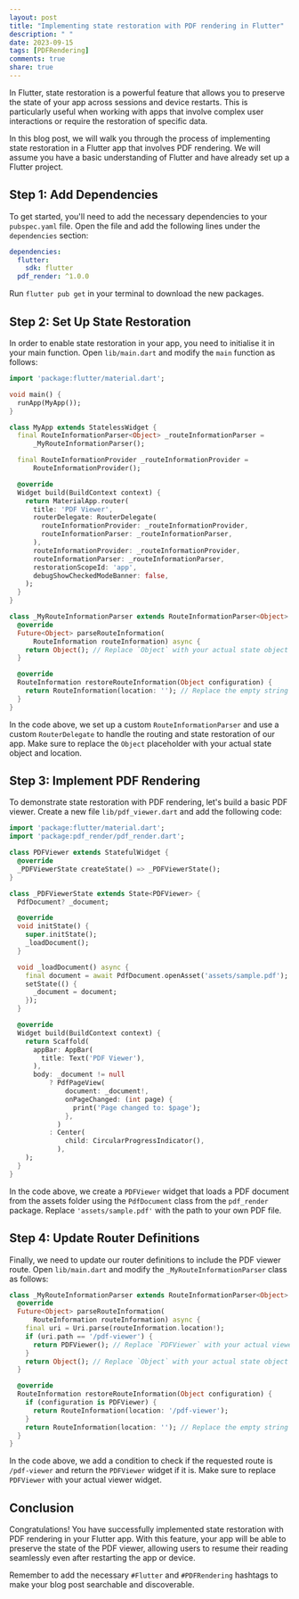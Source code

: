 ```yaml
---
layout: post
title: "Implementing state restoration with PDF rendering in Flutter"
description: " "
date: 2023-09-15
tags: [PDFRendering]
comments: true
share: true
---
```


In Flutter, state restoration is a powerful feature that allows you to preserve the state of your app across sessions and device restarts. This is particularly useful when working with apps that involve complex user interactions or require the restoration of specific data.

In this blog post, we will walk you through the process of implementing state restoration in a Flutter app that involves PDF rendering. We will assume you have a basic understanding of Flutter and have already set up a Flutter project.

## Step 1: Add Dependencies

To get started, you'll need to add the necessary dependencies to your `pubspec.yaml` file. Open the file and add the following lines under the `dependencies` section:

```yaml
dependencies:
  flutter:
    sdk: flutter
  pdf_render: ^1.0.0
```

Run `flutter pub get` in your terminal to download the new packages.

## Step 2: Set Up State Restoration

In order to enable state restoration in your app, you need to initialise it in your main function. Open `lib/main.dart` and modify the `main` function as follows:

```dart
import 'package:flutter/material.dart';

void main() {
  runApp(MyApp());
}

class MyApp extends StatelessWidget {
  final RouteInformationParser<Object> _routeInformationParser =
      _MyRouteInformationParser();

  final RouteInformationProvider _routeInformationProvider =
      RouteInformationProvider();

  @override
  Widget build(BuildContext context) {
    return MaterialApp.router(
      title: 'PDF Viewer',
      routerDelegate: RouterDelegate(
        routeInformationProvider: _routeInformationProvider,
        routeInformationParser: _routeInformationParser,
      ),
      routeInformationProvider: _routeInformationProvider,
      routeInformationParser: _routeInformationParser,
      restorationScopeId: 'app',
      debugShowCheckedModeBanner: false,
    );
  }
}

class _MyRouteInformationParser extends RouteInformationParser<Object> {
  @override
  Future<Object> parseRouteInformation(
      RouteInformation routeInformation) async {
    return Object(); // Replace `Object` with your actual state object
  }

  @override
  RouteInformation restoreRouteInformation(Object configuration) {
    return RouteInformation(location: ''); // Replace the empty string with your actual location
  }
}
```

In the code above, we set up a custom `RouteInformationParser` and use a custom `RouterDelegate` to handle the routing and state restoration of our app. Make sure to replace the `Object` placeholder with your actual state object and location.

## Step 3: Implement PDF Rendering

To demonstrate state restoration with PDF rendering, let's build a basic PDF viewer. Create a new file `lib/pdf_viewer.dart` and add the following code:

```dart
import 'package:flutter/material.dart';
import 'package:pdf_render/pdf_render.dart';

class PDFViewer extends StatefulWidget {
  @override
  _PDFViewerState createState() => _PDFViewerState();
}

class _PDFViewerState extends State<PDFViewer> {
  PdfDocument? _document;

  @override
  void initState() {
    super.initState();
    _loadDocument();
  }

  void _loadDocument() async {
    final document = await PdfDocument.openAsset('assets/sample.pdf');
    setState(() {
      _document = document;
    });
  }

  @override
  Widget build(BuildContext context) {
    return Scaffold(
      appBar: AppBar(
        title: Text('PDF Viewer'),
      ),
      body: _document != null
          ? PdfPageView(
              document: _document!,
              onPageChanged: (int page) {
                print('Page changed to: $page');
              },
            )
          : Center(
              child: CircularProgressIndicator(),
            ),
    );
  }
}
```

In the code above, we create a `PDFViewer` widget that loads a PDF document from the assets folder using the `PdfDocument` class from the `pdf_render` package. Replace `'assets/sample.pdf'` with the path to your own PDF file.

## Step 4: Update Router Definitions

Finally, we need to update our router definitions to include the PDF viewer route. Open `lib/main.dart` and modify the `_MyRouteInformationParser` class as follows:

```dart
class _MyRouteInformationParser extends RouteInformationParser<Object> {
  @override
  Future<Object> parseRouteInformation(
      RouteInformation routeInformation) async {
    final uri = Uri.parse(routeInformation.location!);
    if (uri.path == '/pdf-viewer') {
      return PDFViewer(); // Replace `PDFViewer` with your actual viewer widget
    }
    return Object(); // Replace `Object` with your actual state object
  }

  @override
  RouteInformation restoreRouteInformation(Object configuration) {
    if (configuration is PDFViewer) {
      return RouteInformation(location: '/pdf-viewer');
    }
    return RouteInformation(location: ''); // Replace the empty string with your actual location
  }
}
```

In the code above, we add a condition to check if the requested route is `/pdf-viewer` and return the `PDFViewer` widget if it is. Make sure to replace `PDFViewer` with your actual viewer widget.

## Conclusion

Congratulations! You have successfully implemented state restoration with PDF rendering in your Flutter app. With this feature, your app will be able to preserve the state of the PDF viewer, allowing users to resume their reading seamlessly even after restarting the app or device.

Remember to add the necessary `#Flutter` and `#PDFRendering` hashtags to make your blog post searchable and discoverable.